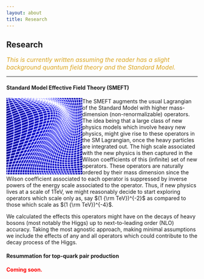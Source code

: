 ```yaml
---
layout: about
title: Research
---
```

## Research
*<font size="3" color="GoldenRod">This is currently written assuming the reader has a slight background quantum field theory and the Standard Model. </font>*

---

#### Standard Model Effective Field Theory (SMEFT)
<img src="/assets/images/content/field_glow_1.png" align="left" width="200px"/>
The SMEFT augments the usual Lagrangian of the Standard Model with higher mass-dimension (non-renormalizable) operators. The idea being that a large class of new physics models which involve heavy new physics, might give rise to these operators in the SM Lagrangian, once the heavy particles are integrated out. The high scale associated with the new physics is then captured in the Wilson coefficients of this (infinite) set of new operators. These operators are naturally ordered by their mass dimension since the Wilson coefficient associated to each operator is suppressed by inverse powers of the energy scale associated to the operator. Thus, if new physics lives at a scale of 1TeV, we might reasonably decide to start exploring operators which scale only as, say $(1 {\rm TeV})^{-2}$ as compared to those which scale as $(1 {\rm TeV})^{-4}$.

We calculated the effects this operators might have on the decays of heavy bosons (most notably the Higgs) up to next-to-leading order (NLO) accuracy. Taking the most agnostic approach, making minimal assumptions we include the effects of any and all operators which could contribute to the decay process of the Higgs.



#### Resummation for top-quark pair production
**<span style="color:red">Coming soon.</span>**

